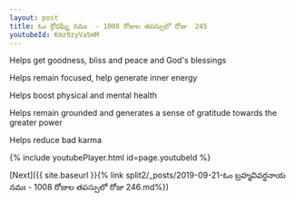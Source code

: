 ```yaml
---
layout: post
title: ఓం క్రోధఘ్నే నమః  - 1008 రోజుల తపస్సులో రోజు  245
youtubeId: Kmz9zyVa5mM
---
```

 
 
Helps get goodness, bliss and peace and God's blessings
 
Helps remain focused, help generate inner energy 
 
Helps boost physical and mental health 
 
Helps remain grounded and generates a sense of gratitude towards the greater power 
 
Helps reduce bad karma
 
 
 
 


{% include youtubePlayer.html id=page.youtubeId %}
 
[Next]({{ site.baseurl }}{% link  split2/_posts/2019-09-21-ఓం బ్రహ్మవివర్ధనాయ నమః  - 1008 రోజుల తపస్సులో రోజు  246.md%})
 
